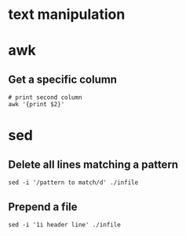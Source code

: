 # text manipulation


# awk


## Get a specific column

```shell
# print second column
awk '{print $2}'
```


# sed


## Delete all lines matching a pattern

```shell
sed -i '/pattern to match/d' ./infile
```


## Prepend a file

```shell
sed -i '1i header line' ./infile
```